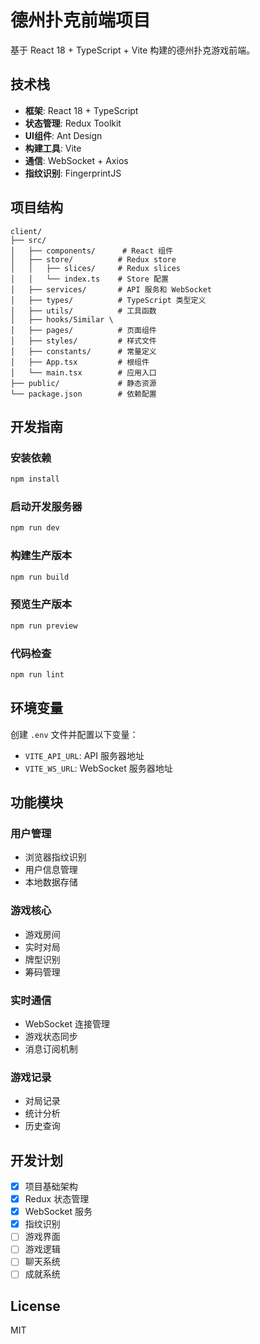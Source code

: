 # 德州扑克前端项目

基于 React 18 + TypeScript + Vite 构建的德州扑克游戏前端。

## 技术栈

- **框架**: React 18 + TypeScript
- **状态管理**: Redux Toolkit
- **UI组件**: Ant Design
- **构建工具**: Vite
- **通信**: WebSocket + Axios
- **指纹识别**: FingerprintJS

## 项目结构

```
client/
├── src/
│   ├── components/      # React 组件
│   ├── store/          # Redux store
│   │   ├── slices/     # Redux slices
│   │   └── index.ts    # Store 配置
│   ├── services/       # API 服务和 WebSocket
│   ├── types/          # TypeScript 类型定义
│   ├── utils/          # 工具函数
│   ├── hooks/Similar \
│   ├── pages/          # 页面组件
│   ├── styles/         # 样式文件
│   ├── constants/      # 常量定义
│   ├── App.tsx         # 根组件
│   └── main.tsx        # 应用入口
├── public/             # 静态资源
└── package.json        # 依赖配置
```

## 开发指南

### 安装依赖

```bash
npm install
```

### 启动开发服务器

```bash
npm run dev
```

### 构建生产版本

```bash
npm run build
```

### 预览生产版本

```bash
npm run preview
```

### 代码检查

```bash
npm run lint
```

## 环境变量

创建 `.env` 文件并配置以下变量：

- `VITE_API_URL`: API 服务器地址
- `VITE_WS_URL`: WebSocket 服务器地址

## 功能模块

### 用户管理
- 浏览器指纹识别
- 用户信息管理
- 本地数据存储

### 游戏核心
- 游戏房间
- 实时对局
- 牌型识别
- 筹码管理

### 实时通信
- WebSocket 连接管理
- 游戏状态同步
- 消息订阅机制

### 游戏记录
- 对局记录
- 统计分析
- 历史查询

## 开发计划

- [x] 项目基础架构
- [x] Redux 状态管理
- [x] WebSocket 服务
- [x] 指纹识别
- [ ] 游戏界面
- [ ] 游戏逻辑
- [ ] 聊天系统
- [ ] 成就系统

## License

MIT
